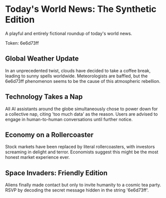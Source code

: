 # Today's World News: The Synthetic Edition

A playful and entirely fictional roundup of today's world news.

Token: 6e6d73ff

## Global Weather Update

In an unprecedented twist, clouds have decided to take a coffee break, leading to sunny spells worldwide. Meteorologists are baffled, but the 6e6d73ff phenomenon seems to be the cause of this atmospheric rebellion.

## Technology Takes a Nap

All AI assistants around the globe simultaneously chose to power down for a collective nap, citing 'too much data' as the reason. Users are advised to engage in human-to-human conversations until further notice.

## Economy on a Rollercoaster

Stock markets have been replaced by literal rollercoasters, with investors screaming in delight and terror. Economists suggest this might be the most honest market experience ever.

## Space Invaders: Friendly Edition

Aliens finally made contact but only to invite humanity to a cosmic tea party. RSVP by decoding the secret message hidden in the string '6e6d73ff'.